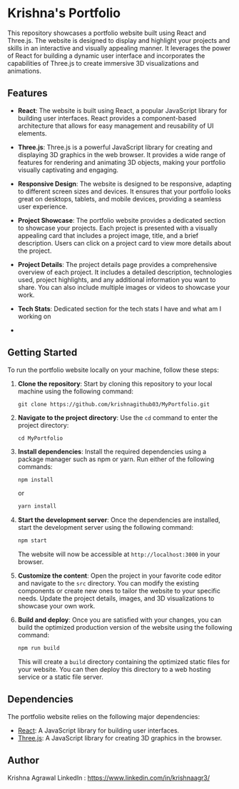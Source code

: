 
# Krishna's Portfolio

This repository showcases a portfolio website built using React and Three.js. The website is designed to display and highlight your projects and skills in an interactive and visually appealing manner. It leverages the power of React for building a dynamic user interface and incorporates the capabilities of Three.js to create immersive 3D visualizations and animations.

## Features

- **React**: The website is built using React, a popular JavaScript library for building user interfaces. React provides a component-based architecture that allows for easy management and reusability of UI elements.

- **Three.js**: Three.js is a powerful JavaScript library for creating and displaying 3D graphics in the web browser. It provides a wide range of features for rendering and animating 3D objects, making your portfolio visually captivating and engaging.

- **Responsive Design**: The website is designed to be responsive, adapting to different screen sizes and devices. It ensures that your portfolio looks great on desktops, tablets, and mobile devices, providing a seamless user experience.

- **Project Showcase**: The portfolio website provides a dedicated section to showcase your projects. Each project is presented with a visually appealing card that includes a project image, title, and a brief description. Users can click on a project card to view more details about the project.

- **Project Details**: The project details page provides a comprehensive overview of each project. It includes a detailed description, technologies used, project highlights, and any additional information you want to share. You can also include multiple images or videos to showcase your work.

- **Tech Stats**: Dedicated section for the tech stats I have and what am I working on
- 
## Getting Started

To run the portfolio website locally on your machine, follow these steps:

1. **Clone the repository**: Start by cloning this repository to your local machine using the following command:

   ```
   git clone https://github.com/krishnagithub03/MyPortfolio.git
   ```

2. **Navigate to the project directory**: Use the `cd` command to enter the project directory:

   ```
   cd MyPortfolio
   ```

3. **Install dependencies**: Install the required dependencies using a package manager such as npm or yarn. Run either of the following commands:

   ```bash
   npm install
   ```

   or

   ```bash
   yarn install
   ```

4. **Start the development server**: Once the dependencies are installed, start the development server using the following command:

   ```bash
   npm start
   ```

   The website will now be accessible at `http://localhost:3000` in your browser.

5. **Customize the content**: Open the project in your favorite code editor and navigate to the `src` directory. You can modify the existing components or create new ones to tailor the website to your specific needs. Update the project details, images, and 3D visualizations to showcase your own work.

6. **Build and deploy**: Once you are satisfied with your changes, you can build the optimized production version of the website using the following command:

   ```bash
   npm run build
   ```

   This will create a `build` directory containing the optimized static files for your website. You can then deploy this directory to a web hosting service or a static file server.

## Dependencies

The portfolio website relies on the following major dependencies:

- [React](https://reactjs.org): A JavaScript library for building user interfaces.
- [Three.js](https://threejs.org): A JavaScript library for creating 3D graphics in the browser.

## Author
Krishna Agrawal
LinkedIn : https://www.linkedin.com/in/krishnaagr3/
